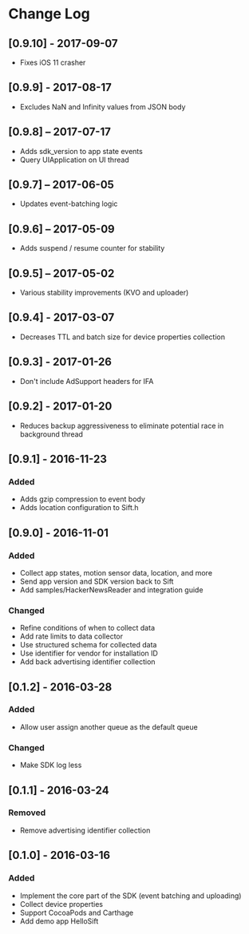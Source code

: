 # Change Log

## [0.9.10] - 2017-09-07
- Fixes iOS 11 crasher

## [0.9.9] - 2017-08-17
- Excludes NaN and Infinity values from JSON body

## [0.9.8] – 2017-07-17
- Adds sdk_version to app state events
- Query UIApplication on UI thread

## [0.9.7] – 2017-06-05
- Updates event-batching logic

## [0.9.6] – 2017-05-09
- Adds suspend / resume counter for stability

## [0.9.5] – 2017-05-02
- Various stability improvements (KVO and uploader)

## [0.9.4] - 2017-03-07
- Decreases TTL and batch size for device properties collection

## [0.9.3] - 2017-01-26
- Don't include AdSupport headers for IFA

## [0.9.2] - 2017-01-20
- Reduces backup aggressiveness to eliminate potential race in background thread

## [0.9.1] - 2016-11-23
### Added
- Adds gzip compression to event body
- Adds location configuration to Sift.h

## [0.9.0] - 2016-11-01
### Added
- Collect app states, motion sensor data, location, and more
- Send app version and SDK version back to Sift
- Add samples/HackerNewsReader and integration guide

### Changed
- Refine conditions of when to collect data
- Add rate limits to data collector
- Use structured schema for collected data
- Use identifier for vendor for installation ID
- Add back advertising identifier collection

## [0.1.2] - 2016-03-28
### Added
- Allow user assign another queue as the default queue

### Changed
- Make SDK log less

## [0.1.1] - 2016-03-24
### Removed
- Remove advertising identifier collection

## [0.1.0] - 2016-03-16
### Added
- Implement the core part of the SDK (event batching and uploading)
- Collect device properties
- Support CocoaPods and Carthage
- Add demo app HelloSift
